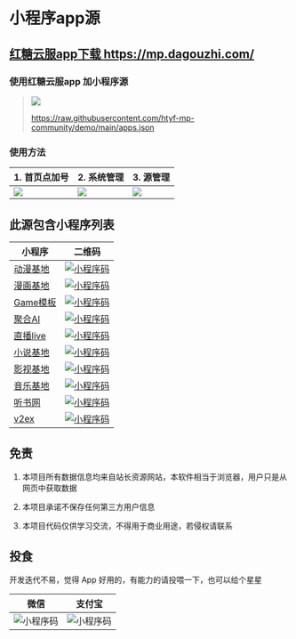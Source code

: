
# 小程序app源

## [红糖云服app下载 https://mp.dagouzhi.com/ ](https://mp.dagouzhi.com/)

### 使用红糖云服app 加小程序源

> ![](./public/qrcode.png)
>
> https://raw.githubusercontent.com/htyf-mp-community/demo/main/apps.json

### 使用方法
| 1. 首页点加号  | 2. 系统管理 | 3. 源管理 |
| ------------- | ------------- | ------------- |
| ![](./public/IMG_5076.png) | ![](./public/IMG_5077.png) | ![](./public/IMG_5078.png)

## 此源包含小程序列表
| 小程序  | 二维码 |
| ------------- | ------------- |
| [动漫基地](https://share.dagouzhi.com/#/pages/index/index?data=%7B%22type%22%3A%22app%22%2C%22name%22%3A%22%E5%8A%A8%E6%BC%AB%E5%9F%BA%E5%9C%B0%22%2C%22appid%22%3A%22animation_996%22%2C%22version%22%3A%220.0.14%22%2C%22appUrlConfig%22%3A%22https%3A%2F%2Fraw.githubusercontent.com%2Fhtyf-mp-community%2Fdemo%2Fmain%2Fanimation_996%2Fapp.json%22%2C%22zipUrl%22%3A%22https%3A%2F%2Fraw.githubusercontent.com%2Fhtyf-mp-community%2Fdemo%2Fmain%2Fanimation_996%2Fdist.dgz%22%7D)  | [![小程序码](./animation_996/qrcode.png)](https://share.dagouzhi.com/#/pages/index/index?data=%7B%22type%22%3A%22app%22%2C%22name%22%3A%22%E5%8A%A8%E6%BC%AB%E5%9F%BA%E5%9C%B0%22%2C%22appid%22%3A%22animation_996%22%2C%22version%22%3A%220.0.14%22%2C%22appUrlConfig%22%3A%22https%3A%2F%2Fraw.githubusercontent.com%2Fhtyf-mp-community%2Fdemo%2Fmain%2Fanimation_996%2Fapp.json%22%2C%22zipUrl%22%3A%22https%3A%2F%2Fraw.githubusercontent.com%2Fhtyf-mp-community%2Fdemo%2Fmain%2Fanimation_996%2Fdist.dgz%22%7D) |
| [漫画基地](https://share.dagouzhi.com/#/pages/index/index?data=%7B%22type%22%3A%22app%22%2C%22name%22%3A%22%E6%BC%AB%E7%94%BB%E5%9F%BA%E5%9C%B0%22%2C%22appid%22%3A%22caricature_996%22%2C%22version%22%3A%220.7.5%22%2C%22appUrlConfig%22%3A%22https%3A%2F%2Fraw.githubusercontent.com%2Fhtyf-mp-community%2FMangaReader%2Fmaster%2Fdgz%2Fbuild%2Foutputs%2Fapp.json%22%2C%22zipUrl%22%3A%22https%3A%2F%2Fraw.githubusercontent.com%2Fhtyf-mp-community%2FMangaReader%2Fmaster%2Fdgz%2Fbuild%2Foutputs%2Fdist.dgz%22%7D)  | [![小程序码](./caricature_996/qrcode.png)](https://share.dagouzhi.com/#/pages/index/index?data=%7B%22type%22%3A%22app%22%2C%22name%22%3A%22%E6%BC%AB%E7%94%BB%E5%9F%BA%E5%9C%B0%22%2C%22appid%22%3A%22caricature_996%22%2C%22version%22%3A%220.7.5%22%2C%22appUrlConfig%22%3A%22https%3A%2F%2Fraw.githubusercontent.com%2Fhtyf-mp-community%2FMangaReader%2Fmaster%2Fdgz%2Fbuild%2Foutputs%2Fapp.json%22%2C%22zipUrl%22%3A%22https%3A%2F%2Fraw.githubusercontent.com%2Fhtyf-mp-community%2FMangaReader%2Fmaster%2Fdgz%2Fbuild%2Foutputs%2Fdist.dgz%22%7D) |
| [Game模板](https://share.dagouzhi.com/#/pages/index/index?data=%7B%22type%22%3A%22game%22%2C%22name%22%3A%22Game%E6%A8%A1%E6%9D%BF%22%2C%22projectname%22%3A%22Game%E6%A8%A1%E6%9D%BF%22%2C%22appid%22%3A%22__game_temp_appid__%22%2C%22appUrlConfig%22%3A%22https%3A%2F%2Fraw.githubusercontent.com%2Fhtyf-mp-community%2Fhtyf-mp%2Fmain%2Fmini-game-template%2Fdgz%2Fbuild%2Foutputs%2Fapp.json%22%2C%22zipUrl%22%3A%22https%3A%2F%2Fraw.githubusercontent.com%2Fhtyf-mp-community%2Fhtyf-mp%2Fmain%2Fmini-game-template%2Fdgz%2Fbuild%2Foutputs%2Fdist.dgz%22%2C%22version%22%3A%223.6.0%22%7D)  | [![小程序码](./game/qrcode.png)](https://share.dagouzhi.com/#/pages/index/index?data=%7B%22type%22%3A%22game%22%2C%22name%22%3A%22Game%E6%A8%A1%E6%9D%BF%22%2C%22projectname%22%3A%22Game%E6%A8%A1%E6%9D%BF%22%2C%22appid%22%3A%22__game_temp_appid__%22%2C%22appUrlConfig%22%3A%22https%3A%2F%2Fraw.githubusercontent.com%2Fhtyf-mp-community%2Fhtyf-mp%2Fmain%2Fmini-game-template%2Fdgz%2Fbuild%2Foutputs%2Fapp.json%22%2C%22zipUrl%22%3A%22https%3A%2F%2Fraw.githubusercontent.com%2Fhtyf-mp-community%2Fhtyf-mp%2Fmain%2Fmini-game-template%2Fdgz%2Fbuild%2Foutputs%2Fdist.dgz%22%2C%22version%22%3A%223.6.0%22%7D) |
| [聚合AI](https://share.dagouzhi.com/#/pages/index/index?data=%7B%22type%22%3A%22app%22%2C%22name%22%3A%22%E8%81%9A%E5%90%88AI%22%2C%22appid%22%3A%22juhe_ai_996%22%2C%22version%22%3A%220.0.1%22%2C%22appUrlConfig%22%3A%22https%3A%2F%2Fraw.githubusercontent.com%2Fhtyf-mp-community%2Freact-native-ai%2Fmaster%2Fapp%2Fdgz%2Fbuild%2Foutputs%2Fapp.json%22%2C%22zipUrl%22%3A%22https%3A%2F%2Fraw.githubusercontent.com%2Fhtyf-mp-community%2Freact-native-ai%2Fmaster%2Fapp%2Fdgz%2Fbuild%2Foutputs%2Fdist.dgz%22%7D)  | [![小程序码](./juheai_996/qrcode.png)](https://share.dagouzhi.com/#/pages/index/index?data=%7B%22type%22%3A%22app%22%2C%22name%22%3A%22%E8%81%9A%E5%90%88AI%22%2C%22appid%22%3A%22juhe_ai_996%22%2C%22version%22%3A%220.0.1%22%2C%22appUrlConfig%22%3A%22https%3A%2F%2Fraw.githubusercontent.com%2Fhtyf-mp-community%2Freact-native-ai%2Fmaster%2Fapp%2Fdgz%2Fbuild%2Foutputs%2Fapp.json%22%2C%22zipUrl%22%3A%22https%3A%2F%2Fraw.githubusercontent.com%2Fhtyf-mp-community%2Freact-native-ai%2Fmaster%2Fapp%2Fdgz%2Fbuild%2Foutputs%2Fdist.dgz%22%7D) |
| [直播live](https://share.dagouzhi.com/#/pages/index/index?data=%7B%22type%22%3A%22app%22%2C%22name%22%3A%22%E7%9B%B4%E6%92%ADlive%22%2C%22appid%22%3A%22live_996%22%2C%22version%22%3A%220.0.46%22%2C%22appUrlConfig%22%3A%22https%3A%2F%2Fraw.githubusercontent.com%2Fhtyf-mp-community%2Fdemo%2Fmain%2Flive_996%2Fapp.json%22%2C%22zipUrl%22%3A%22https%3A%2F%2Fraw.githubusercontent.com%2Fhtyf-mp-community%2Fdemo%2Fmain%2Flive_996%2Fdist.dgz%22%7D)  | [![小程序码](./live_996/qrcode.png)](https://share.dagouzhi.com/#/pages/index/index?data=%7B%22type%22%3A%22app%22%2C%22name%22%3A%22%E7%9B%B4%E6%92%ADlive%22%2C%22appid%22%3A%22live_996%22%2C%22version%22%3A%220.0.46%22%2C%22appUrlConfig%22%3A%22https%3A%2F%2Fraw.githubusercontent.com%2Fhtyf-mp-community%2Fdemo%2Fmain%2Flive_996%2Fapp.json%22%2C%22zipUrl%22%3A%22https%3A%2F%2Fraw.githubusercontent.com%2Fhtyf-mp-community%2Fdemo%2Fmain%2Flive_996%2Fdist.dgz%22%7D) |
| [小说基地](https://share.dagouzhi.com/#/pages/index/index?data=%7B%22type%22%3A%22app%22%2C%22name%22%3A%22%E5%B0%8F%E8%AF%B4%E5%9F%BA%E5%9C%B0%22%2C%22appid%22%3A%22lnreader_996%22%2C%22version%22%3A%221.1.19%22%2C%22appUrlConfig%22%3A%22https%3A%2F%2Fraw.githubusercontent.com%2Fhtyf-mp-community%2Flnreader%2Fmaster%2Fdgz%2Fbuild%2Foutputs%2Fapp.json%22%2C%22zipUrl%22%3A%22https%3A%2F%2Fraw.githubusercontent.com%2Fhtyf-mp-community%2Flnreader%2Fmaster%2Fdgz%2Fbuild%2Foutputs%2Fdist.dgz%22%7D)  | [![小程序码](./lnreader_996/qrcode.png)](https://share.dagouzhi.com/#/pages/index/index?data=%7B%22type%22%3A%22app%22%2C%22name%22%3A%22%E5%B0%8F%E8%AF%B4%E5%9F%BA%E5%9C%B0%22%2C%22appid%22%3A%22lnreader_996%22%2C%22version%22%3A%221.1.19%22%2C%22appUrlConfig%22%3A%22https%3A%2F%2Fraw.githubusercontent.com%2Fhtyf-mp-community%2Flnreader%2Fmaster%2Fdgz%2Fbuild%2Foutputs%2Fapp.json%22%2C%22zipUrl%22%3A%22https%3A%2F%2Fraw.githubusercontent.com%2Fhtyf-mp-community%2Flnreader%2Fmaster%2Fdgz%2Fbuild%2Foutputs%2Fdist.dgz%22%7D) |
| [影视基地](https://share.dagouzhi.com/#/pages/index/index?data=%7B%22type%22%3A%22app%22%2C%22name%22%3A%22%E5%BD%B1%E8%A7%86%E5%9F%BA%E5%9C%B0%22%2C%22appid%22%3A%22movie_996%22%2C%22version%22%3A%220.0.5%22%2C%22appUrlConfig%22%3A%22https%3A%2F%2Fraw.githubusercontent.com%2Fhtyf-mp-community%2Fmovie%2Fmain%2Fdgz%2Fbuild%2Foutputs%2Fapp.json%22%2C%22zipUrl%22%3A%22https%3A%2F%2Fraw.githubusercontent.com%2Fhtyf-mp-community%2Fmovie%2Fmain%2Fdgz%2Fbuild%2Foutputs%2Fdist.dgz%22%7D)  | [![小程序码](./movie_996/qrcode.png)](https://share.dagouzhi.com/#/pages/index/index?data=%7B%22type%22%3A%22app%22%2C%22name%22%3A%22%E5%BD%B1%E8%A7%86%E5%9F%BA%E5%9C%B0%22%2C%22appid%22%3A%22movie_996%22%2C%22version%22%3A%220.0.5%22%2C%22appUrlConfig%22%3A%22https%3A%2F%2Fraw.githubusercontent.com%2Fhtyf-mp-community%2Fmovie%2Fmain%2Fdgz%2Fbuild%2Foutputs%2Fapp.json%22%2C%22zipUrl%22%3A%22https%3A%2F%2Fraw.githubusercontent.com%2Fhtyf-mp-community%2Fmovie%2Fmain%2Fdgz%2Fbuild%2Foutputs%2Fdist.dgz%22%7D) |
| [音乐基地](https://share.dagouzhi.com/#/pages/index/index?data=%7B%22type%22%3A%22app%22%2C%22name%22%3A%22%E9%9F%B3%E4%B9%90%E5%9F%BA%E5%9C%B0%22%2C%22projectname%22%3A%22%E9%9F%B3%E4%B9%90%E5%9F%BA%E5%9C%B0%22%2C%22appid%22%3A%22MusicFree_996%22%2C%22appUrlConfig%22%3A%22https%3A%2F%2Fraw.githubusercontent.com%2Fhtyf-mp-community%2FMusicFree%2Fmaster%2Fdgz%2Fbuild%2Foutputs%2Fapp.json%22%2C%22zipUrl%22%3A%22https%3A%2F%2Fraw.githubusercontent.com%2Fhtyf-mp-community%2FMusicFree%2Fmaster%2Fdgz%2Fbuild%2Foutputs%2Fdist.dgz%22%7D)  | [![小程序码](./musicfree_996/qrcode.png)](https://share.dagouzhi.com/#/pages/index/index?data=%7B%22type%22%3A%22app%22%2C%22name%22%3A%22%E9%9F%B3%E4%B9%90%E5%9F%BA%E5%9C%B0%22%2C%22projectname%22%3A%22%E9%9F%B3%E4%B9%90%E5%9F%BA%E5%9C%B0%22%2C%22appid%22%3A%22MusicFree_996%22%2C%22appUrlConfig%22%3A%22https%3A%2F%2Fraw.githubusercontent.com%2Fhtyf-mp-community%2FMusicFree%2Fmaster%2Fdgz%2Fbuild%2Foutputs%2Fapp.json%22%2C%22zipUrl%22%3A%22https%3A%2F%2Fraw.githubusercontent.com%2Fhtyf-mp-community%2FMusicFree%2Fmaster%2Fdgz%2Fbuild%2Foutputs%2Fdist.dgz%22%7D) |
| [听书网](https://share.dagouzhi.com/#/pages/index/index?data=%7B%22type%22%3A%22app%22%2C%22name%22%3A%22%E5%90%AC%E4%B9%A6%E7%BD%91%22%2C%22appid%22%3A%22ting_996%22%2C%22version%22%3A%220.0.46%22%2C%22appUrlConfig%22%3A%22https%3A%2F%2Fraw.githubusercontent.com%2Fhtyf-mp-community%2Fdemo%2Fmain%2Fting_996%2Fapp.json%22%2C%22zipUrl%22%3A%22https%3A%2F%2Fraw.githubusercontent.com%2Fhtyf-mp-community%2Fdemo%2Fmain%2Fting_996%2Fdist.dgz%22%7D)  | [![小程序码](./ting_996/qrcode.png)](https://share.dagouzhi.com/#/pages/index/index?data=%7B%22type%22%3A%22app%22%2C%22name%22%3A%22%E5%90%AC%E4%B9%A6%E7%BD%91%22%2C%22appid%22%3A%22ting_996%22%2C%22version%22%3A%220.0.46%22%2C%22appUrlConfig%22%3A%22https%3A%2F%2Fraw.githubusercontent.com%2Fhtyf-mp-community%2Fdemo%2Fmain%2Fting_996%2Fapp.json%22%2C%22zipUrl%22%3A%22https%3A%2F%2Fraw.githubusercontent.com%2Fhtyf-mp-community%2Fdemo%2Fmain%2Fting_996%2Fdist.dgz%22%7D) |
| [v2ex](https://share.dagouzhi.com/#/pages/index/index?data=%7B%22type%22%3A%22app%22%2C%22name%22%3A%22v2ex%22%2C%22appid%22%3A%22dgz996_v2ex%22%2C%22version%22%3A%221.0.0%22%2C%22appUrlConfig%22%3A%22https%3A%2F%2Fraw.githubusercontent.com%2Fhtyf-mp-community%2Fv2ex%2Fmain%2Fdgz%2Fbuild%2Foutputs%2Fapp.json%22%2C%22zipUrl%22%3A%22https%3A%2F%2Fraw.githubusercontent.com%2Fhtyf-mp-community%2Fv2ex%2Fmain%2Fdgz%2Fbuild%2Foutputs%2Fdist.dgz%22%7D)  | [![小程序码](./v2ex/qrcode.png)](https://share.dagouzhi.com/#/pages/index/index?data=%7B%22type%22%3A%22app%22%2C%22name%22%3A%22v2ex%22%2C%22appid%22%3A%22dgz996_v2ex%22%2C%22version%22%3A%221.0.0%22%2C%22appUrlConfig%22%3A%22https%3A%2F%2Fraw.githubusercontent.com%2Fhtyf-mp-community%2Fv2ex%2Fmain%2Fdgz%2Fbuild%2Foutputs%2Fapp.json%22%2C%22zipUrl%22%3A%22https%3A%2F%2Fraw.githubusercontent.com%2Fhtyf-mp-community%2Fv2ex%2Fmain%2Fdgz%2Fbuild%2Foutputs%2Fdist.dgz%22%7D) |

## 免责

1. 本项目所有数据信息均来自站长资源网站，本软件相当于浏览器，用户只是从网页中获取数据

2. 本项目承诺不保存任何第三方用户信息

3. 本项目代码仅供学习交流，不得用于商业用途，若侵权请联系

## 投食

开发迭代不易，觉得 App 好用的，有能力的请投喂一下，也可以给个星星

| 微信  | 支付宝 |
| ------------- | ------------- |
| ![小程序码](./public/IMG_5087.jpg)  | ![小程序码](./public/IMG_5088.jpg) |

